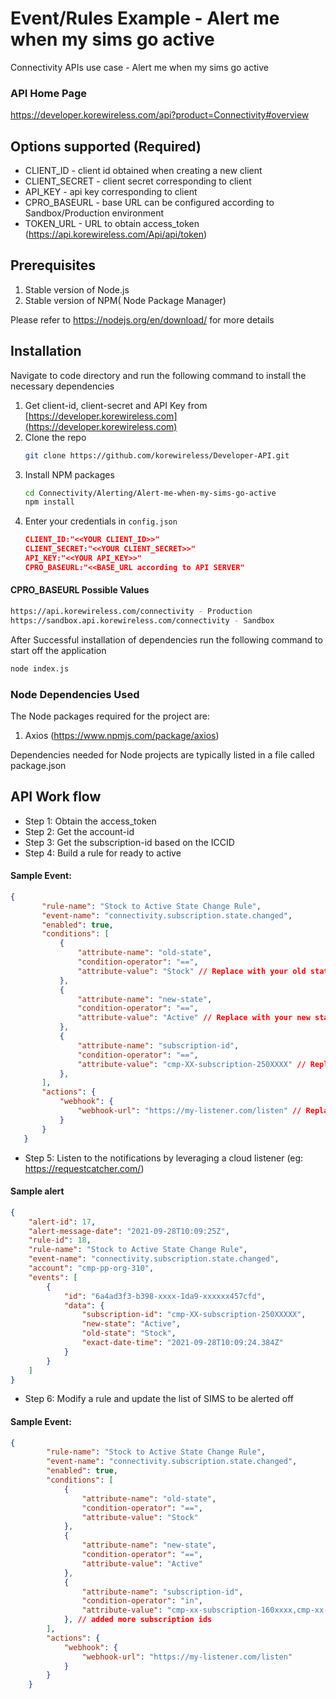 # Event/Rules Example - Alert me when my sims go active

Connectivity APIs use case - Alert me when my sims go active

### API Home Page
 https://developer.korewireless.com/api?product=Connectivity#overview

<a name="Configuration options"></a>

## Options supported (Required)
- CLIENT_ID      - client id obtained when creating a new client
- CLIENT_SECRET  - client secret corresponding to client 
- API_KEY        - api key corresponding to client
- CPRO_BASEURL   - base URL can be configured according to Sandbox/Production environment
- TOKEN_URL      - URL to obtain access_token (https://api.korewireless.com/Api/api/token)


## Prerequisites

1. Stable version of Node.js
2. Stable version of NPM( Node Package Manager)

Please refer to https://nodejs.org/en/download/ for more details

## Installation
Navigate to code directory and run the following command to install the necessary  dependencies

1. Get client-id, client-secret and API Key from [https://developer.korewireless.com](https://developer.korewireless.com)
2. Clone the repo
   ```sh
   git clone https://github.com/korewireless/Developer-API.git
   ```
3. Install NPM packages
   ```sh
   cd Connectivity/Alerting/Alert-me-when-my-sims-go-active 
   npm install
   ```
4. Enter your credentials in `config.json`
   ```JSON
   CLIENT_ID:"<<YOUR CLIENT_ID>>"
   CLIENT_SECRET:"<<YOUR CLIENT_SECRET>>"
   API_KEY:"<<YOUR API_KEY>>"
   CPRO_BASEURL:"<<BASE_URL according to API SERVER"
   ```
#### CPRO_BASEURL Possible Values
```sh
https://api.korewireless.com/connectivity - Production
https://sandbox.api.korewireless.com/connectivity - Sandbox
```

After Successful installation of dependencies run the following command to start off the application
   ```sh
   node index.js
   ```

### Node Dependencies Used
The Node packages required for the project are:

1. Axios (https://www.npmjs.com/package/axios)

Dependencies needed for Node projects are typically listed in a file called package.json


## API Work flow

- Step 1: Obtain the access_token
- Step 2: Get the account-id
- Step 3: Get the subscription-id based on the ICCID
- Step 4: Build a rule for ready to active
#### Sample Event:
 ```JSON
{
        "rule-name": "Stock to Active State Change Rule",
        "event-name": "connectivity.subscription.state.changed",
        "enabled": true,
        "conditions": [
            {
                "attribute-name": "old-state",
                "condition-operator": "==",
                "attribute-value": "Stock" // Replace with your old state
            },
            {
                "attribute-name": "new-state",
                "condition-operator": "==",
                "attribute-value": "Active" // Replace with your new state
            },
            {
                "attribute-name": "subscription-id",
                "condition-operator": "==",
                "attribute-value": "cmp-XX-subscription-250XXXX" // Replace with your desired subscription id if required
            },
        ],
        "actions": {
            "webhook": {
                "webhook-url": "https://my-listener.com/listen" // Replace with your cloud listener URL 
            }
        }
    }
```
- Step 5: Listen to the notifications by leveraging a cloud listener (eg: https://requestcatcher.com/)

#### Sample alert
```JSON
{
    "alert-id": 17,
    "alert-message-date": "2021-09-28T10:09:25Z",
    "rule-id": 18,
    "rule-name": "Stock to Active State Change Rule",
    "event-name": "connectivity.subscription.state.changed",
    "account": "cmp-pp-org-310",
    "events": [
        {
            "id": "6a4ad3f3-b398-xxxx-1da9-xxxxxx457cfd",
            "data": {
                "subscription-id": "cmp-XX-subscription-250XXXXX",
                "new-state": "Active",
                "old-state": "Stock",
                "exact-date-time": "2021-09-28T10:09:24.384Z"
            }
        }
    ]
}
```
- Step 6: Modify a rule and update the list of SIMS to be alerted off
#### Sample Event:
```JSON
{
        "rule-name": "Stock to Active State Change Rule",
        "event-name": "connectivity.subscription.state.changed",
        "enabled": true,
        "conditions": [
            {
                "attribute-name": "old-state",
                "condition-operator": "==",
                "attribute-value": "Stock"
            },
            {
                "attribute-name": "new-state",
                "condition-operator": "==",
                "attribute-value": "Active"
            },
            {
                "attribute-name": "subscription-id",
                "condition-operator": "in",
                "attribute-value": "cmp-xx-subscription-160xxxx,cmp-xx-subscription-160xxxx,cmp-xx-subscription-250xxxx"
            }, // added more subscription ids 
        ],
        "actions": {
            "webhook": {
                "webhook-url": "https://my-listener.com/listen"
            }
        }
    }
   ```

